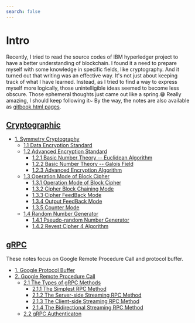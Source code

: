 ```yaml
---
search: false
---
```


# Intro
Recently, I tried to read the source codes of IBM hyperledger project to have a better understanding of blockchain.
I found it a need to prepare myself with some knowledge in specific fields, like cryptography. 
And it turned out that writing was an effective way.  It's not just about keeping track of what I have learned. 
Instead, as I tried to find a way to express myself more logically, those unintelligible ideas seemed to become less obscure. 
Those ephemeral thoughts just came out like a spring.😁 Really amazing, I should keep following it~ 
  By the way, the notes are also available as [gitbook html pages](https://xyzlol.gitbooks.io/notes/content/).

## [Cryptographic](./crypto)
  * [1. Symmetry Cryptography ](crypto/sym_crypto/README.md)
    * [1.1 Data Encryption Standard](crypto/sym_crypto/des/des.md)
    * [1.2 Advanced Encryption Standard](crypto/sym_crypto/aes/README.md)
      * [1.2.1 Basic Number Theory -- Euclidean Algorithm ](crypto/sym_crypto/aes/euclid.md)
      * [1.2.2 Basic Number Theory -- Galois Field ](crypto/sym_crypto/aes/galois.md)
      * [1.2.3 Advanced Encryption Algorithm](crypto/sym_crypto/aes/aes.md)
    * [1.3 Operation Mode of Block Cipher](crypto/sym_crypto/operation_mode/README.md)
      * [1.3.1 Operation Mode of Block Cipher](crypto/sym_crypto/operation_mode/1_blockciphermode.md)
      * [1.3.2 Cipher Block Chaining Mode](crypto/sym_crypto/operation_mode/2_cbc.md)
      * [1.3.3 Cipher FeedBack Mode](crypto/sym_crypto/operation_mode/3_cfb.md)
      * [1.3.4 Output FeedBack Mode](crypto/sym_crypto/operation_mode/4_ofb.md)
      * [1.3.5 Counter Mode](crypto/sym_crypto/operation_mode/5_ctr.md)
    * [1.4 Random Number Generator](crypto/sym_crypto/randnum/README.md)
      * [1.4.1 Pseudo-random Number Generator](crypto/sym_crypto/randnum/prng.md)
      * [1.4.2 Revest Cipher 4 Algorithm](crypto/sym_crypto/randnum/rc4.md)

## [gRPC](./grpc)
 These notes focus on Google Remote Procedure Call and protocol buffer.
  * [1. Google Protocol Buffer](grpc/proto.md)
  * [2. Google Remote Procedure Call](grpc/grpc.md)
    * [2.1 The Types of gRPC Methods](grpc/method/README.md)
      * [2.1.1 The Simplest RPC Method](grpc/method/simple.md)
      * [2.1.2 The Server-side Streaming RPC Method](grpc/method/serverstream.md)
      * [2.1.3 The Client-side Streaming RPC Method](grpc/method/clientstream.md)
      * [2.1.4 The Bidirectional Streaming RPC Method](grpc/method/bistream.md)
    * [2.2 gRPC Authenticaton](grpc/grpc_auth.md)
